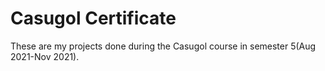 # Casugol Certificate 

These are my projects done during the Casugol course in semester 5(Aug 2021-Nov 2021). 
